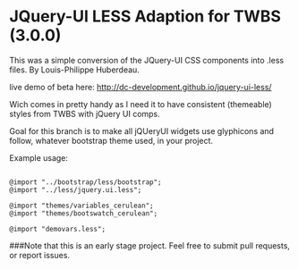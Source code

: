 # JQuery-UI LESS Adaption for TWBS (3.0.0)

This was a simple conversion of the JQuery-UI CSS components into .less files. 
By Louis-Philippe Huberdeau.

live demo of beta here: http://dc-development.github.io/jquery-ui-less/

Wich comes in pretty handy as I need it to have consistent (themeable) styles
from TWBS with jQuery UI comps. 

Goal for this branch is to make all jQUeryUI widgets use glyphicons and follow, whatever bootstrap theme used, in your project.

Example usage:

```

@import "../bootstrap/less/bootstrap";
@import "../less/jquery.ui.less";

@import "themes/variables_cerulean";
@import "themes/bootswatch_cerulean";

@import "demovars.less";

```


###Note that this is an  early stage project. Feel free to submit pull requests, or report issues.

